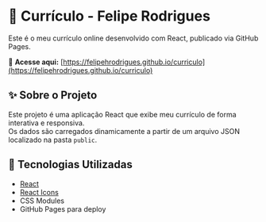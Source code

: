 # 📄 Currículo - Felipe Rodrigues

Este é o meu currículo online desenvolvido com React, publicado via GitHub Pages.

🔗 **Acesse aqui:** [https://felipehrodrigues.github.io/curriculo](https://felipehrodrigues.github.io/curriculo)

## ✨ Sobre o Projeto

Este projeto é uma aplicação React que exibe meu currículo de forma interativa e responsiva.  
Os dados são carregados dinamicamente a partir de um arquivo JSON localizado na pasta `public`.

## 🚀 Tecnologias Utilizadas

- [React](https://reactjs.org/)
- [React Icons](https://react-icons.github.io/react-icons/)
- CSS Modules
- GitHub Pages para deploy

